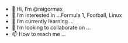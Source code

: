 - 👋 Hi, I’m @raigormax
- 👀 I’m interested in ...Formula 1, Football, Linux
- 🌱 I’m currently learning ...
- 💞️ I’m looking to collaborate on ...
- 📫 How to reach me ...
<!---
raigormax37417/raigormax37417 is a ✨ special ✨ repository because its `README.md` (this file) appears on your GitHub profile.
You can click the Preview link to take a look at your changes.
--->
